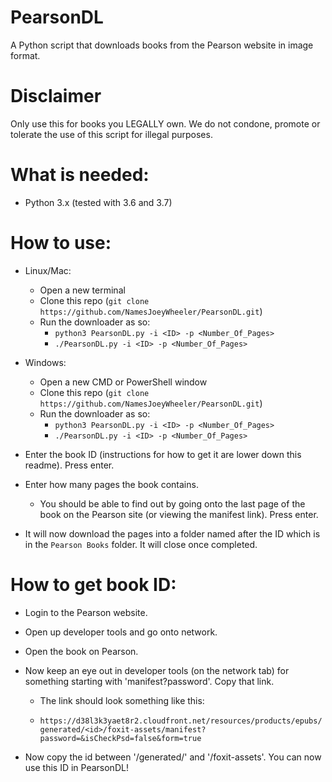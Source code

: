 # PearsonDL

A Python script that downloads books from the Pearson website in image format.

# Disclaimer

Only use this for books you LEGALLY own. We do not condone, promote or tolerate the use of this script for illegal purposes.

# What is needed:

- Python 3.x (tested with 3.6 and 3.7)

# How to use:

- Linux/Mac:
  - Open a new terminal
  - Clone this repo (`git clone https://github.com/NamesJoeyWheeler/PearsonDL.git`)
  - Run the downloader as so:
    - `python3 PearsonDL.py -i <ID> -p <Number_Of_Pages>`
    - `./PearsonDL.py -i <ID> -p <Number_Of_Pages>`

- Windows:
  - Open a new CMD or PowerShell window
  - Clone this repo (`git clone https://github.com/NamesJoeyWheeler/PearsonDL.git`)
  - Run the downloader as so:
    - `python3 PearsonDL.py -i <ID> -p <Number_Of_Pages>`
    - `./PearsonDL.py -i <ID> -p <Number_Of_Pages>`


- Enter the book ID (instructions for how to get it are lower down this readme). Press enter.

- Enter how many pages the book contains.
  - You should be able to find out by going onto the last page of the book on the Pearson site (or viewing the manifest link). Press enter.

- It will now download the pages into a folder named after the ID which is in the `Pearson Books` folder. It will close once completed.



# How to get book ID:

- Login to the Pearson website.

- Open up developer tools and go onto network.

- Open the book on Pearson.

- Now keep an eye out in developer tools (on the network tab) for something starting with 'manifest?password'. Copy that link.

  - The link should look something like this:

  - `https://d38l3k3yaet8r2.cloudfront.net/resources/products/epubs/generated/<id>/foxit-assets/manifest?password=&isCheckPsd=false&form=true`
  
- Now copy the id between '/generated/' and '/foxit-assets'. You can now use this ID in PearsonDL!

